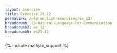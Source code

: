```yaml
---
layout: exercise
title: Exercise 23.12
permalink: /nlp-english-exercises/ex_12/
breadcrumb: 23-Natural-Language-For-Communication
breadcrumb2: ex_12
breadcrumb5: ex23.12
---
```


{% include mathjax_support %}

